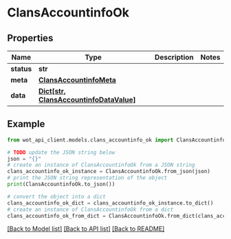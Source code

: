 # ClansAccountinfoOk


## Properties

Name | Type | Description | Notes
------------ | ------------- | ------------- | -------------
**status** | **str** |  | 
**meta** | [**ClansAccountinfoMeta**](ClansAccountinfoMeta.md) |  | 
**data** | [**Dict[str, ClansAccountinfoDataValue]**](ClansAccountinfoDataValue.md) |  | 

## Example

```python
from wot_api_client.models.clans_accountinfo_ok import ClansAccountinfoOk

# TODO update the JSON string below
json = "{}"
# create an instance of ClansAccountinfoOk from a JSON string
clans_accountinfo_ok_instance = ClansAccountinfoOk.from_json(json)
# print the JSON string representation of the object
print(ClansAccountinfoOk.to_json())

# convert the object into a dict
clans_accountinfo_ok_dict = clans_accountinfo_ok_instance.to_dict()
# create an instance of ClansAccountinfoOk from a dict
clans_accountinfo_ok_from_dict = ClansAccountinfoOk.from_dict(clans_accountinfo_ok_dict)
```
[[Back to Model list]](../README.md#documentation-for-models) [[Back to API list]](../README.md#documentation-for-api-endpoints) [[Back to README]](../README.md)


